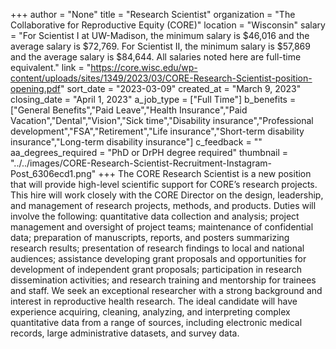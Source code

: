 +++
author = "None"
title = "Research Scientist"
organization = "The Collaborative for Reproductive Equity (CORE)"
location = "Wisconsin"
salary = "For Scientist I at UW-Madison, the minimum salary is $46,016 and the average salary is $72,769. For Scientist II, the minimum salary is $57,869 and the average salary is $84,644.  All salaries noted here are full-time equivalent."
link = "https://core.wisc.edu/wp-content/uploads/sites/1349/2023/03/CORE-Research-Scientist-position-opening.pdf"
sort_date = "2023-03-09"
created_at = "March 9, 2023"
closing_date = "April 1, 2023"
a_job_type = ["Full Time"]
b_benefits = ["General Benefits","Paid Leave","Health Insurance","Paid Vacation","Dental","Vision","Sick time","Disability insurance","Professional development","FSA","Retirement","Life insurance","Short-term disability insurance","Long-term disability insurance"]
c_feedback = ""
aa_degrees_required = "PhD or DrPH degree required"
thumbnail = "../../images/CORE-Research-Scientist-Recruitment-Instagram-Post_6306ecd1.png"
+++
The CORE Research Scientist is a new position that will provide high-level scientific support for CORE’s research projects. This hire will work closely with the CORE Director on the design, leadership, and management of research projects, methods, and products. Duties will involve the following: quantitative data collection and analysis; project management and oversight of project teams; maintenance of confidential data; preparation of manuscripts, reports, and posters summarizing research results; presentation of research findings to local and national audiences; assistance developing grant proposals and opportunities for development of independent grant proposals; participation in research dissemination activities; and research training and mentorship for trainees and staff.  We seek an exceptional researcher with a strong background and interest in reproductive health research. The ideal candidate will have experience acquiring, cleaning, analyzing, and interpreting complex quantitative data from a range of sources, including electronic medical records, large administrative datasets, and survey data. 